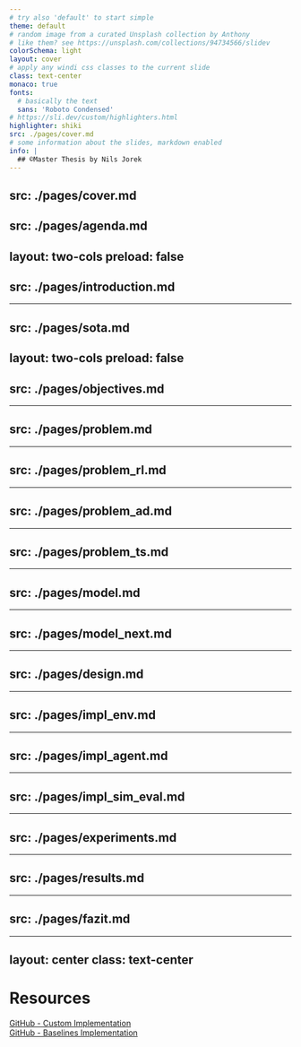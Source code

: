 ```yaml
---
# try also 'default' to start simple
theme: default
# random image from a curated Unsplash collection by Anthony
# like them? see https://unsplash.com/collections/94734566/slidev
colorSchema: light
layout: cover
# apply any windi css classes to the current slide
class: text-center
monaco: true 
fonts:
  # basically the text
  sans: 'Roboto Condensed'
# https://sli.dev/custom/highlighters.html
highlighter: shiki
src: ./pages/cover.md
# some information about the slides, markdown enabled
info: |
  ## ©Master Thesis by Nils Jorek
---
```

src: ./pages/cover.md
---
src: ./pages/agenda.md
---
layout: two-cols
preload: false
---
src: ./pages/introduction.md
---
---
src: ./pages/sota.md
---
layout: two-cols
preload: false
---
src: ./pages/objectives.md
---
---
src: ./pages/problem.md
---
---
src: ./pages/problem_rl.md
---
---
src: ./pages/problem_ad.md
---
---
src: ./pages/problem_ts.md
---
---
src: ./pages/model.md
---
---
src: ./pages/model_next.md
---
---
src: ./pages/design.md
---
---
src: ./pages/impl_env.md
---
---
src: ./pages/impl_agent.md
---
---
src: ./pages/impl_sim_eval.md
---
---
src: ./pages/experiments.md
---
---
src: ./pages/results.md
---
---
src: ./pages/fazit.md
---
---
layout: center
class: text-center
---

# Resources

[GitHub - Custom Implementation](https://github.com/jorekai/DQN-Timeseries-Anomaly-Detection)
<br>
[GitHub - Baselines Implementation](https://github.com/jorekai/AD-Environment-Baselines)

<Bar title="A thesis by Nils Jorek"/>